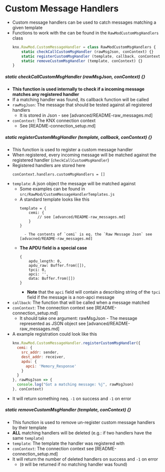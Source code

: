# Custom Message Handlers
- Custom message handlers can be used to catch messages matching a given template
- Functions to work with the can be found in the `RawModCustomMsgHandlers` class
    ```js
    knx.RawMod.CustomMessageHandler = class RawModCustomMsgHandlers {
        static checkCallCustomMsgHandler (rawMsgJson, conContext) {}
        static registerCustomMsgHandler (template, callback, conContext) {}
        static removeCustomMsgHandler (template, conContext) {}
    }
    ```
##### static checkCallCustomMsgHandler (rawMsgJson, conContext) {}
- **This function is used internally to check if a incoming message matches any registered handler**
- If a matching handler was found, its callback function will be called
- `rawMsgJson`: The message that should be tested against all registered handlers
    - It is stored in Json - see [advanced/README-raw_messages.md]
- `conContext`: The KNX connection context 
    - See [README-connection_setup.md]
##### static registerCustomMsgHandler (template, callback, conContext) {}
- This function is used to register a custom message handler
- When registered, every incoming message will be matched against the registered handler (`checkCallCustomMsgHandler`)
- Registered handlers are stored here
    ```
    conContext.handlers.customMsgHandlers = []
    ```
- `template`: A json object the message will be matched against
    - Some examples can be found in `src/RawMod/CustomMessageHandlerTemplates.js`
    - A standard template looks like this
        ```
        template = {
            cemi: {
                // see [advanced/README-raw_messages.md]
            }
        }
        ```
            - The contents of `cemi` is eq. the `Raw Message Json` see [advacned/README-raw_messages.md]
    - **The APDU field is a special case**
        ```
        {
            apdu_length: 0,
            apdu_raw: Buffer.from([]),
            tpci: 0,
            apci: '',
            data: Buffer.from([])
        }
        ```
        - **Note** that the `apci` field will contain a describing string of the `tpci` field if the message is a non-apci message
- `callback`: The function that will be called when a message matched
- `conContext`: The connection context see [README-connection_setup.md]
    - It should take one argument: rawMsgJson - The message represented as JSON object see [advanced/README-raw_messages.md]
- A example registration could look like this
    ```js
    knx.RawMod.CustomMessageHandler.registerCustomMsgHandler({
      cemi: {
        src_addr: sender,
        dest_addr: receiver,
        apdu: {
          apci: 'Memory_Response'
        }
      }
    }, rawMsgJson => {
      console.log("Got a matching message: %j", rawMsgJson)
    }, conContext)
    ```
- It will return something neq. `-1` on success and `-1` on error
##### static removeCustomMsgHandler (template, conContext) {}
- This function is used to remove un-register custom message handlers by their template
- **ALL** matching handlers will be deleted (e.g.: if two handlers have the same `template`)
- `template`: The template the handler was registered with
- `conContext`: The connection context see [README-connection_setup.md]
- It will return the number of deleted handlers on success and `-1` on error
    - (`0` will be returned if no matching handler was found)